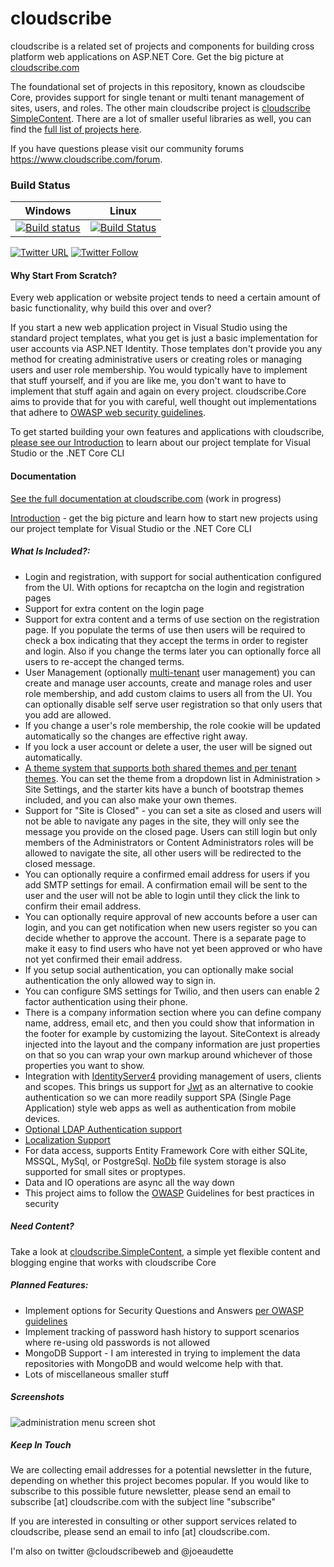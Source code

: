 # cloudscribe

cloudscribe is a related set of projects and components for building cross platform web applications on ASP.NET Core. Get the big picture at [cloudscribe.com](https://www.cloudscribe.com/docs/introduction)

The foundational set of projects in this repository, known as cloudscibe Core, provides support for single tenant or multi tenant management of sites, users, and roles. The other main cloudscribe project is [cloudscribe SimpleContent](https://www.cloudscribe.com/docs/cloudscribe-simplecontent). There are a lot of smaller useful libraries as well, you can find the [full list of projects here](https://www.cloudscribe.com/docs/complete-list-of-cloudscribe-libraries).

If you have questions please visit our community forums https://www.cloudscribe.com/forum.

### Build Status

| Windows  | Linux |
| ------------- | ------------- |
| [![Build status](https://ci.appveyor.com/api/projects/status/jt9c0022x3odacar/branch/master?svg=true)](https://ci.appveyor.com/project/joeaudette/cloudscribe/branch/master)  | [![Build Status](https://travis-ci.org/cloudscribe/cloudscribe.svg?branch=master)](https://travis-ci.org/cloudscribe/cloudscribe)  |

[![Twitter URL](https://img.shields.io/twitter/url/http/shields.io.svg?style=social)](https://twitter.com/cloudscribeweb) [![Twitter Follow](https://img.shields.io/twitter/follow/cloudscribeweb.svg?style=social&label=Follow)](https://twitter.com/cloudscribeweb)


#### Why Start From Scratch?

Every web application or website project tends to need a certain amount of basic functionality, why build this over and over?

If you start a new web application project in Visual Studio using the standard project templates, what you get is just a basic implementation for user accounts via ASP.NET Identity. Those templates don't provide you any method for creating administrative users or creating roles or managing users and user role membership. You would typically have to implement that stuff yourself, and if you are like me, you don't want to have to implement that stuff again and again on every project. cloudscribe.Core aims to provide that for you with careful, well thought out implementations that adhere to [OWASP web security guidelines](https://www.owasp.org/index.php/Main_Page).

To get started building your own features and applications with cloudscribe, [please see our Introduction](https://www.cloudscribe.com/docs/introduction) to learn about our project template for Visual Studio or the .NET Core CLI

#### Documentation

[See the full documentation at cloudscribe.com](https://www.cloudscribe.com/docs) (work in progress)

[Introduction](https://www.cloudscribe.com/docs/introduction) - get the big picture and learn how to start new projects using our project template for Visual Studio or the .NET Core CLI

##### What Is Included?:

* Login and registration, with support for social authentication configured from the UI. With options for recaptcha on the login and registration pages
* Support for extra content on the login page
* Support for extra content and a terms of use section on the registration page. If you populate the terms of use then users will be required to check a box indicating that they accept the terms in order to register and login. Also if you change the terms later you can optionally force all users to re-accept the changed terms.
* User Management (optionally [multi-tenant](https://www.cloudscribe.com/docs/multi-tenant-support) user management) you can create and manage user accounts, create and manage roles and user role membership, and add custom claims to users all from the UI. You can optionally disable self serve user registration so that only users that you add are allowed. 
* If you change a user's role membership, the role cookie will be updated automatically so the changes are effective right away.
* If you lock a user account or delete a user, the user will be signed out automatically.
* [A theme system that supports both shared themes and per tenant themes](https://www.cloudscribe.com/docs/themes-and-web-design). You can set the theme from a dropdown list in Administration > Site Settings, and the starter kits have a bunch of bootstrap themes included, and you can also make your own themes.
* Support for "Site is Closed" - you can set a site as closed and users will not be able to navigate any pages in the site, they will only see the message you provide on the closed page. Users can still login but only members of the Administrators or Content Administrators roles will be allowed to navigate the site, all other users will be redirected to the closed message.
* You can optionally require a confirmed email address for users if you add SMTP settings for email. A confirmation email will be sent to the user and the user will not be able to login until they click the link to confirm their email address.
* You can optionally require approval of new accounts before a user can login, and you can get notification when new users register so you can decide whether to approve the account. There is a separate page to make it easy to find users who have not yet been approved or who have not yet confirmed their email address.
* If you setup social authentication, you can optionally make social authentication the only allowed way to sign in.
* You can configure SMS settings for Twilio, and then users can enable 2 factor authentication using their phone.
* There is a company information section where you can define company name, address, email etc, and then you could show that information in the footer for example by customizing the layout. SiteContext is already injected into the layout and the company information are just properties on that so you can wrap your own markup around whichever of those properties you want to show.
* Integration with [IdentityServer4](https://github.com/IdentityServer/IdentityServer4) providing management of users, clients and scopes. This brings us support for [Jwt](https://jwt.io/) as an alternative to cookie authentication so we can more readily support SPA (Single Page Application) style web apps as well as authentication from mobile devices.
* [Optional LDAP Authentication support](https://www.cloudscribe.com/using-ldap-authentication)
* [Localization Support](https://www.cloudscribe.com/docs/localization)
* For data access, supports Entity Framework Core with either SQLite, MSSQL, MySql, or PostgreSql. [NoDb](https://github.com/joeaudette/NoDb) file system storage is also supported for small sites or proptypes.
* Data and IO operations are async all the way down
* This project aims to follow the [OWASP](https://www.owasp.org/index.php/Main_Page) Guidelines for best practices in security

##### Need Content? 

Take a look at [cloudscribe.SimpleContent](https://github.com/joeaudette/cloudscribe.SimpleContent), a simple yet flexible content and blogging engine that works with cloudscribe Core

##### Planned Features:
* Implement options for Security Questions and Answers [per OWASP guidelines](https://www.owasp.org/index.php/Forgot_Password_Cheat_Sheet)
* Implement tracking of password hash history to support scenarios where re-using old passwords is not allowed
* MongoDB Support - I am interested in trying to implement the data repositories with MongoDB and would welcome help with that. 
* Lots of miscellaneous smaller stuff

##### Screenshots

![administration menu screen shot](https://github.com/joeaudette/cloudscribe/raw/master/screenshots/admin-menu.png)

##### Keep In Touch

We are collecting email addresses for a potential newsletter in the future, depending on whether this project becomes popular. If you would like to subscribe to this possible future newsletter, please send an email to subscribe [at] cloudscribe.com with the subject line "subscribe"

If you are interested in consulting or other support services related to cloudscribe, please send an email to info [at] cloudscribe.com.

I'm also on twitter @cloudscribeweb and @joeaudette
